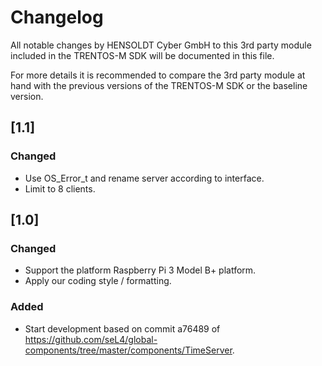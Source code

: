 # Changelog

All notable changes by HENSOLDT Cyber GmbH to this 3rd party module included in
the TRENTOS-M SDK will be documented in this file.

For more details it is recommended to compare the 3rd party module at hand with
the previous versions of the TRENTOS-M SDK or the baseline version.

## [1.1]

### Changed

- Use OS_Error_t and rename server according to interface.
- Limit to 8 clients.

## [1.0]

### Changed

- Support the platform Raspberry Pi 3 Model B+ platform.
- Apply our coding style / formatting.

### Added

- Start development based on commit a76489 of
<https://github.com/seL4/global-components/tree/master/components/TimeServer>.
